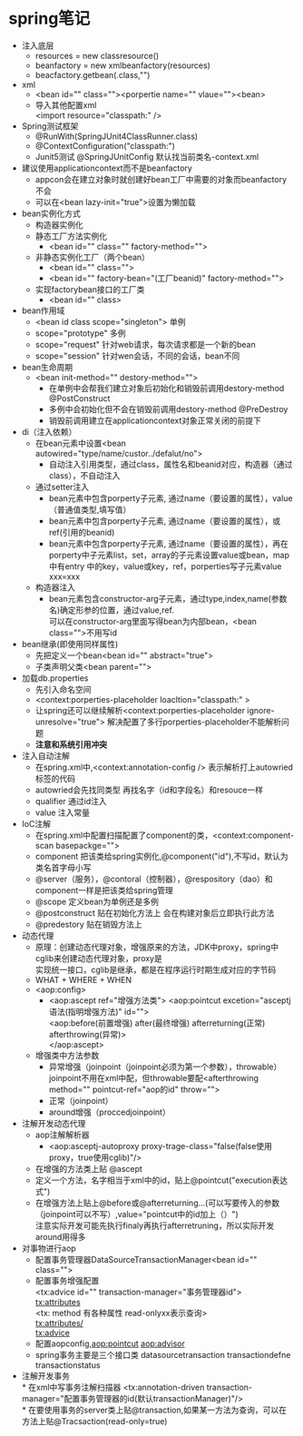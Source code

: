 # spring笔记  
* 注入底层  
    * resources = new classresource()  
    * beanfactory = new xmlbeanfactory(resources)  
    * beacfactory.getbean(.class,"")
* xml  
    * \<bean id="" class="">\<porpertie name="" vlaue="">\<bean>  
    * 导入其他配置xml  
        \<import resource="classpath:" />  
* Spring测试框架
    * @RunWith(SpringJUnit4ClassRunner.class)  
    * @ContextConfiguration("classpath:")  
    * Junit5测试    @SpringJUnitConfig  默认找当前类名-context.xml  
* 建议使用applicationcontext而不是beanfactory  
    * appcon会在建立对象时就创建好bean工厂中需要的对象而beanfactory不会  
    * 可以在\<bean lazy-init="true">设置为懒加载  
* bean实例化方式  
    * 构造器实例化  
    * 静态工厂方法实例化  
       * \<bean id="" class="" factory-method="">  
    * 非静态实例化工厂（两个bean）  
       * \<bean id="" class="">  
       * \<bean id="" factory-bean="(工厂beanid)" factory-method="">  
    * 实现factorybean接口的工厂类
       * \<bean id="" class>  
* bean作用域       
    * \<bean id class scope="singleton">  单例  
    * scope="prototype"  多例  
    * scope="request"  针对web请求，每次请求都是一个新的bean  
    * scope="session"  针对wen会话，不同的会话，bean不同  
* bean生命周期  
    * \<bean init-method="" destory-method="">  
       * 在单例中会帮我们建立对象后初始化和销毁前调用destory-method  @PostConstruct  
       * 多例中会初始化但不会在销毁前调用destory-method  @PreDestroy   
       * 销毁前调用建立在applicationcontext对象正常关闭的前提下  
* di（注入依赖）   
   * 在bean元素中设置\<bean autowired="type/name/custor../defalut/no">  
       * 自动注入引用类型，通过class，属性名和beanid对应，构造器（通过class），不自动注入  
   * 通过setter注入  
       * bean元素中包含porperty子元素,   通过name（要设置的属性），value（普通值类型,填写值）  
       * bean元素中包含porperty子元素,   通过name（要设置的属性），或ref(引用的beanid)  
       * bean元素中包含porperty子元素,   通过name（要设置的属性），再在porperty中子元素list，set，array的子元素设置value或bean，map中有entry
       中的key，value或key，ref，porperties写子元素value xxx=xxx  
   * 构造器注入  
       * bean元素包含constructor-arg子元素，通过type,index,name(参数名)确定形参的位置，通过value,ref.  
       可以在constructor-arg里面写得bean为内部bean，\<bean class="">不用写id  
* bean继承(即使用同样属性)  
    * 先把定义一个bean\<bean id="" abstract="true">  
    * 子类声明父类\<bean parent="">  
* 加载db.properties  
    * 先引入命名空间  
    * \<context:porperties-placeholder loacltion="classpath:" >  
    * 让spring还可以继续解析\<context:porperties-placeholder ignore-unresolve="true"> 解决配置了多行porperties-placeholder不能解析问题
    * **注意和系统引用冲突**  
* 注入自动注解    
    * 在spring.xml中,\<context:annotation-config /> 表示解析打上autowried标签的代码  
    * autowried会先找同类型 再找名字（id和字段名）和resouce一样   
    * qualifier 通过id注入  
    * value 注入常量  
* IoC注解  
    * 在spring.xml中配置扫描配置了component的类，\<context:component-scan basepackge="">
    * component 把该类给spring实例化,@component("id"),不写id，默认为类名首字母小写
    * @server（服务），@contoral（控制器），@respository（dao）和component一样是把该类给spring管理  
    * @scope 定义bean为单例还是多例  
    * @postconstruct 贴在初始化方法上 会在构建对象后立即执行此方法  
    * @predestory 贴在销毁方法上  
* 动态代理  
    * 原理：创建动态代理对象，增强原来的方法，JDK中proxy，spring中cglib来创建动态代理对象，proxy是  
    实现统一接口，cglib是继承，都是在程序运行时期生成对应的字节码  
    * WHAT + WHERE + WHEN  
    * \<aop:config>  
       * \<aop:ascept ref="增强方法类">  <aop:pointcut excetion="asceptj语法(指明增强方法)" id="">  
       <aop:before(前置增强) after(最终增强) afterreturning(正常) afterthrowing(异常)>   
       </aop:ascept>  
    * 增强类中方法参数  
       * 异常增强（joinpoint（joinpoint必须为第一个参数），throwable）  
       joinpoint不用在xml中配，但throwable要配\<afterthrowing method="" pointcut-ref="aop的id" throw="">
       * 正常（joinpoint） 
       * around增强（proccedjoinpoint）  
* 注解开发动态代理  
    * aop注解解析器  
       * \<aop:asceptj-autoproxy proxy-trage-class="false(false使用proxy，true使用cglib)"/>  
    * 在增强的方法类上贴 @ascept  
    * 定义一个方法，名字相当于xml中的id，贴上@pointcut("execution表达式")  
    * 在增强方法上贴上@before或@afterreturning...(可以写要传入的参数（joinpoint可以不写）,value="pointcut中的id加上（）")   
    注意实际开发可能先执行finaly再执行afterretruning，所以实际开发around用得多  
* 对事物进行aop   
    * 配置事务管理器DataSourceTransactionManager\<bean id="" class=""> <porperties name="datasoruce" ref="druid连接池beanid">  
    * 配置事务增强配置  
   \<tx:advice id="" transaction-manager="事务管理器id">  
           <tx:attributes>  
              <tx: method   有各种属性 read-onlyxx表示查询>  
            <tx:attributes/>  
    <tx:advice>         
    * 配置aopconfig,<aop:pointcut> <aop:advisor> </aopconfig>  
    * spring事务主要是三个接口类 datasourcetransaction transactiondefne transactionstatus
* 注解开发事务  
       * 在xml中写事务注解扫描器 \<tx:annotation-driven transaction-manager="配置事务管理器的id(默认transactionManager)"/>  
       * 在要使用事务的server类上贴@transaction,如果某一方法为查询，可以在方法上贴@Tracsaction(read-only=true)  


















